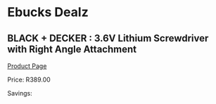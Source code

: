 
# Ebucks Dealz
## BLACK + DECKER : 3.6V Lithium Screwdriver with Right Angle Attachment
[Product Page](https://www.ebucks.com/web/shop/productSelected.do?prodId=536020622&catId=370101825)

Price: R389.00

Savings: 


	